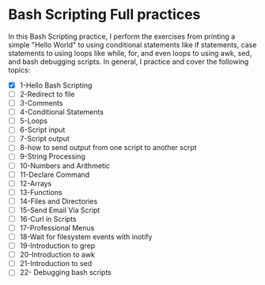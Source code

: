 
# Bash Scripting Full practices

In this Bash Scripting practice, I perform the exercises from printing a simple "Hello World" to using conditional statements like if statements, case statements to using loops like while, for, and even loops to using awk, sed, and bash debugging scripts. In general, I practice and cover the following topics:

- [x] 1-Hello Bash Scripting
- [ ] 2-Redirect to file
- [ ] 3-Comments
- [ ] 4-Conditional Statements
- [ ] 5-Loops
- [ ] 6-Script input
- [ ] 7-Script output
- [ ] 8-how to send output from one script to another scrpt
- [ ] 9-String Processing
- [ ] 10-Numbers and Arithmetic
- [ ] 11-Declare Command
- [ ] 12-Arrays
- [ ] 13-Functions
- [ ] 14-Files and Directories
- [ ] 15-Send Email Via Script
- [ ] 16-Curl in Scripts
- [ ] 17-Professional Menus
- [ ] 18-Wait for filesystem events with inotify
- [ ] 19-Introduction to grep
- [ ] 20-Introduction to awk
- [ ] 21-Introduction to sed
- [ ] 22- Debugging bash scripts